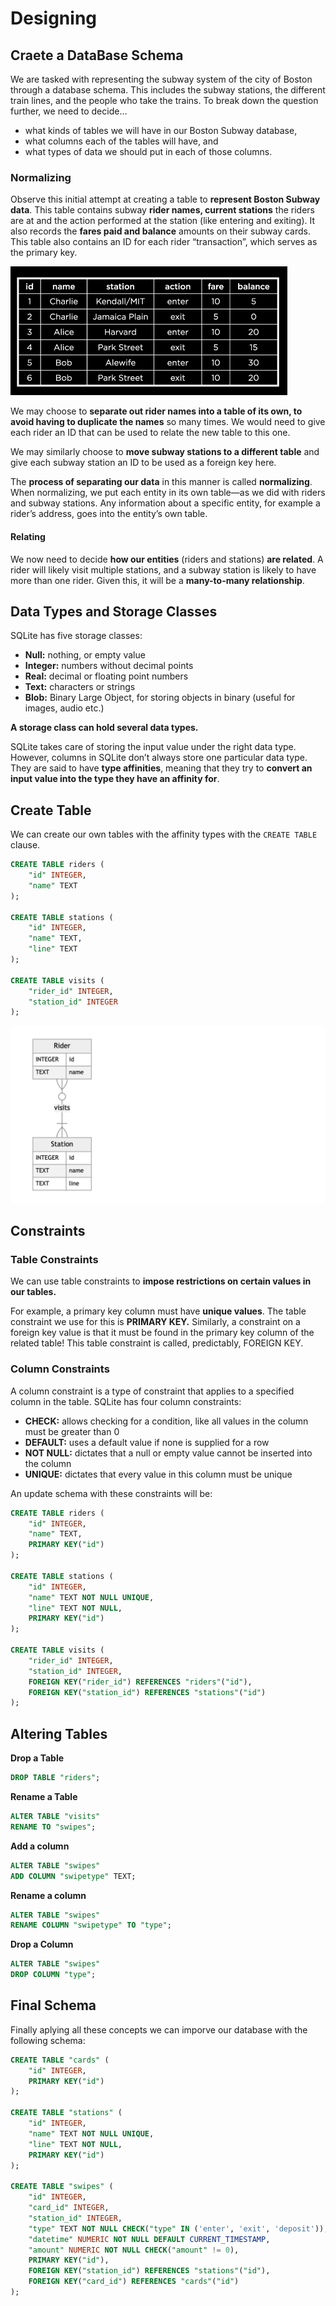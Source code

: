 # Designing

## Craete a DataBase Schema

We are tasked with representing the subway system of the city of Boston through a database schema. This includes the subway stations, the different train lines, and the people who take the trains. To break down the question further, we need to decide…

- what kinds of tables we will have in our Boston Subway database,
- what columns each of the tables will have, and
- what types of data we should put in each of those columns.

### Normalizing

Observe this initial attempt at creating a table to **represent Boston Subway data**. This table contains subway **rider names, current stations** the riders are at and the action performed at the station (like entering and exiting). It also records the **fares paid and balance** amounts on their subway cards. This table also contains an ID for each rider “transaction”, which serves as the primary key.

![FirstAttempt](./imgs/FirstAttempt.png)

We may choose to **separate out rider names into a table of its own, to avoid having to duplicate the names** so many times. We would need to give each rider an ID that can be used to relate the new table to this one.

We may similarly choose to **move subway stations to a different table** and give each subway station an ID to be used as a foreign key here.

The **process of separating our data** in this manner is called **normalizing**. When normalizing, we put each entity in its own table—as we did with riders and subway stations. Any information about a specific entity, for example a rider’s address, goes into the entity’s own table.

#### Relating

We now need to decide **how our entities** (riders and stations) **are related**. A rider will likely visit multiple stations, and a subway station is likely to have more than one rider. Given this, it will be a **many-to-many relationship**.

## Data Types and Storage Classes

SQLite has five storage classes:

- **Null:** nothing, or empty value
- **Integer:** numbers without decimal points
- **Real:** decimal or floating point numbers
- **Text:** characters or strings
- **Blob:** Binary Large Object, for storing objects in binary (useful for images, audio etc.)

**A storage class can hold several data types.** 

SQLite takes care of storing the input value under the right data type. However, columns in SQLite don’t always store one particular data type. They are said to have **type affinities**, meaning that they try to **convert an input value into the type they have an affinity for**.

## Create Table

We can create our own tables with the affinity types with the `CREATE TABLE` clause.

```SQL
CREATE TABLE riders (
    "id" INTEGER,
    "name" TEXT
);

CREATE TABLE stations (
    "id" INTEGER,
    "name" TEXT,
    "line" TEXT
);

CREATE TABLE visits (
    "rider_id" INTEGER,
    "station_id" INTEGER
);
```

![Relations](./imgs/Relations.png)

## Constraints

### Table Constraints

We can use table constraints to **impose restrictions on certain values in our tables.** 

For example, a primary key column must have **unique values**. The table constraint we use for this is **PRIMARY KEY.** Similarly, a constraint on a foreign key value is that it must be found in the primary key column of the related table! This table constraint is called, predictably, FOREIGN KEY.

### Column Constraints

A column constraint is a type of constraint that applies to a specified column in the table. SQLite has four column constraints:

- **CHECK:** allows checking for a condition, like all values in the column must be greater than 0
- **DEFAULT:** uses a default value if none is supplied for a row
- **NOT NULL:** dictates that a null or empty value cannot be inserted into the column
- **UNIQUE:** dictates that every value in this column must be unique

An update schema with these constraints will be:

```sql
CREATE TABLE riders (
    "id" INTEGER,
    "name" TEXT,
    PRIMARY KEY("id")
);

CREATE TABLE stations (
    "id" INTEGER,
    "name" TEXT NOT NULL UNIQUE,
    "line" TEXT NOT NULL,
    PRIMARY KEY("id")
);

CREATE TABLE visits (
    "rider_id" INTEGER,
    "station_id" INTEGER,
    FOREIGN KEY("rider_id") REFERENCES "riders"("id"),
    FOREIGN KEY("station_id") REFERENCES "stations"("id")
);
```

## Altering Tables

**Drop a Table**
```sql
DROP TABLE "riders";
```

**Rename a Table**
```sql
ALTER TABLE "visits"
RENAME TO "swipes";
```

**Add a column**
```sql
ALTER TABLE "swipes"
ADD COLUMN "swipetype" TEXT;
```

**Rename a column**
```sql
ALTER TABLE "swipes"
RENAME COLUMN "swipetype" TO "type";
```

**Drop a Column**
```sql
ALTER TABLE "swipes"
DROP COLUMN "type";
```

## Final Schema

Finally aplying all these concepts we can imporve our database with the following schema:

```sql
CREATE TABLE "cards" (
    "id" INTEGER,
    PRIMARY KEY("id")
);

CREATE TABLE "stations" (
    "id" INTEGER,
    "name" TEXT NOT NULL UNIQUE,
    "line" TEXT NOT NULL,
    PRIMARY KEY("id")
);

CREATE TABLE "swipes" (
    "id" INTEGER,
    "card_id" INTEGER,
    "station_id" INTEGER,
    "type" TEXT NOT NULL CHECK("type" IN ('enter', 'exit', 'deposit')),
    "datetime" NUMERIC NOT NULL DEFAULT CURRENT_TIMESTAMP,
    "amount" NUMERIC NOT NULL CHECK("amount" != 0),
    PRIMARY KEY("id"),
    FOREIGN KEY("station_id") REFERENCES "stations"("id"),
    FOREIGN KEY("card_id") REFERENCES "cards"("id")
);
```